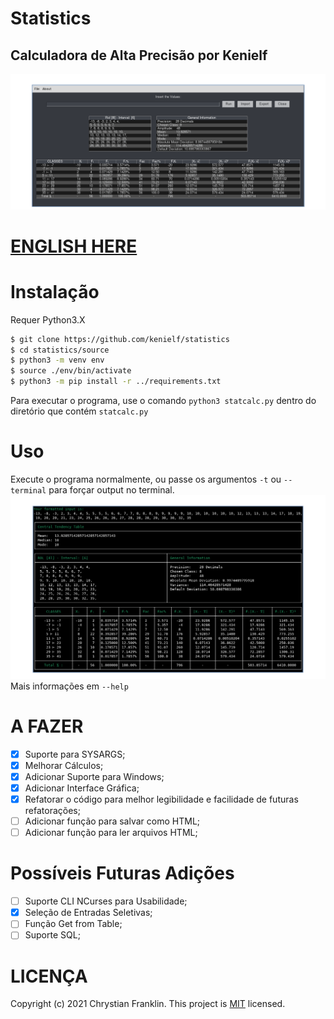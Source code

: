 # Statistics
## Calculadora de Alta Precisão por Kenielf
![janela cheia](https://github.com/kenielf/statistics/blob/main/img/full_window.png?raw=true)

# [ENGLISH HERE](README.md)

# Instalação
Requer Python3.X
```bash
$ git clone https://github.com/kenielf/statistics
$ cd statistics/source
$ python3 -m venv env
$ source ./env/bin/activate
$ python3 -m pip install -r ../requirements.txt
```
Para executar o programa, use o comando `python3 statcalc.py` dentro do diretório que contém `statcalc.py`

# Uso
Execute o programa normalmente, ou passe os argumentos `-t` ou `--terminal` para forçar output no terminal.
![janela terminal](https://github.com/kenielf/statistics/blob/main/img/terminal_window.png?raw=true)
Mais informações em `--help`

# A FAZER
 - [X] Suporte para SYSARGS;
 - [X] Melhorar Cálculos;
 - [X] Adicionar Suporte para Windows;
 - [X] Adicionar Interface Gráfica;
 - [X] Refatorar o código para melhor legibilidade e facilidade de futuras refatorações;
 - [ ] Adicionar função para salvar como HTML;
 - [ ] Adicionar função para ler arquivos HTML;

# Possíveis Futuras Adições
 - [ ] Suporte CLI NCurses para Usabilidade;
 - [X] Seleção de Entradas Seletivas;
 - [ ] Função Get from Table;
 - [ ] Suporte SQL;

# LICENÇA
Copyright (c) 2021 Chrystian Franklin. This project is [MIT](https://github.com/kenielf/statistics/blob/main/LICENSE) licensed.
